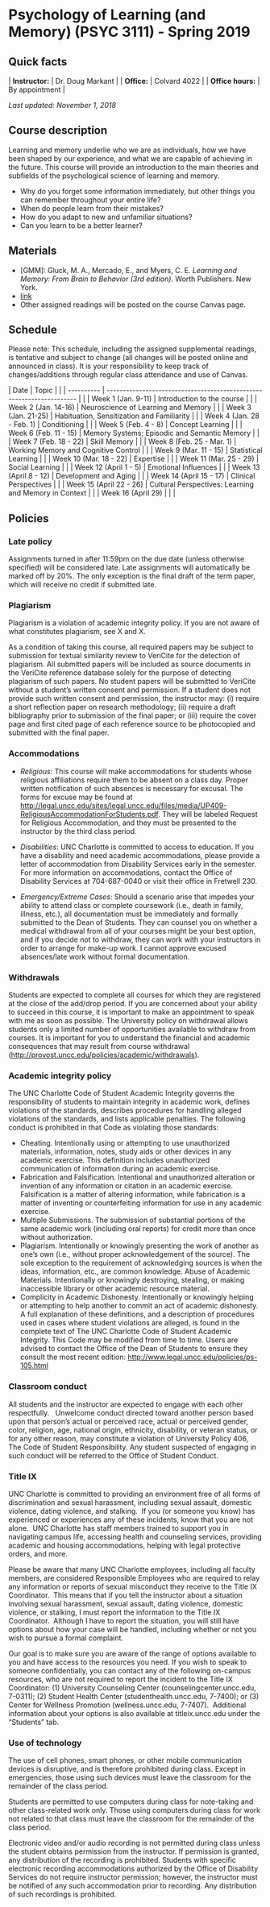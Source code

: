 # Psychology of Learning (and Memory) (PSYC 3111) - Spring 2019

## Quick facts

| **Instructor:**    | Dr. Doug Markant                     |
| **Office:**        | Colvard 4022                         |
| **Office hours:**  | By appointment                       |


*Last updated: November 1, 2018*


## Course description

Learning and memory underlie who we are as individuals, how we have been shaped by our experience, and what we are capable of achieving in the future. This course will provide an introduction to the main theories and subfields of the psychological science of learning and memory.


- Why do you forget some information immediately, but other things you can remember throughout your entire life?
- When do people learn from their mistakes? 
- How do you adapt to new and unfamiliar situations?
- Can you learn to be a better learner?


## Materials

- [GMM]: Gluck, M. A., Mercado, E., and Myers, C. E. *Learning and Memory: From Brain to Behavior (3rd edition).* Worth Publishers. New York. 
- [link](https://www.macmillanlearning.com/Catalog/product/learningandmemory-thirdedition-gluck)
- Other assigned readings will be posted on the course Canvas page.


## Schedule

Please note: This schedule, including the assigned supplemental readings, is tentative and subject to change (all changes will be posted online and announced in class). It is your responsibility to keep track of changes/additions through regular class attendance and use of Canvas. 

| Date                      | Topic                                                                 |   |
| ----------                | --------------------------------------------------------------------- |   |
| Week 1 (Jan. 9-11)        | Introduction to the course                                            |   |
| Week 2 (Jan. 14-16)       | Neuroscience of Learning and Memory                                   |   |
| Week 3 (Jan. 21-25)       | Habituation, Sensitization and Familiarity                            |   |
| Week 4 (Jan. 28 - Feb. 1) | Conditioning                                                          |   |
| Week 5 (Feb. 4 - 8)       | Concept Learning                                                      |   |
| Week 6 (Feb. 11 - 15)     | Memory Systems; Episodic and Semantic Memory                          |   |
| Week 7 (Feb. 18 - 22)     | Skill Memory                                                          |   |
| Week 8 (Feb. 25 - Mar. 1) | Working Memory and Cognitive Control                                  |   |
| Week 9 (Mar. 11 - 15)     | Statistical Learning                                                  |   |
| Week 10 (Mar. 18 - 22)    | Expertise                                                             |   |
| Week 11 (Mar. 25 - 29)    | Social Learning                                                       |   |
| Week 12 (April 1 - 5)     | Emotional Influences                                                  |   |
| Week 13 (April 8 - 12)    | Development and Aging                                                 |   |
| Week 14 (April 15 - 17)   | Clinical Perspectives                                                 |   |
| Week 15 (April 22 - 26)   | Cultural Perspectives: Learning and Memory in Context                 |   |
| Week 16 (April 29)        |                                                                       |   |



## Policies

### Late policy

Assignments turned in after 11:59pm on the due date (unless otherwise specified) will be considered late. Late assignments will automatically be marked off by 20%. The only exception is the final draft of the term paper, which will receive no credit if submitted late. 

### Plagiarism

Plagiarism is a violation of academic integrity policy. 
If you are not aware of what constitutes plagiarism, see X and X.

As a condition of taking this course, all required papers may be subject to submission for textual similarity review to VeriCite for the detection of plagiarism. All submitted papers will be included as source documents in the VeriCite reference database solely for the purpose of detecting plagiarism of such papers. No student papers will be submitted to VeriCite without a student’s written consent and permission. If a student does not provide such written consent and permission, the instructor may: (i) require a short reflection paper on research methodology; (ii) require a draft bibliography prior to submission of the final paper; or (iii) require the cover page and first cited page of each reference source to be photocopied and submitted with the final paper.

### Accommodations

- *Religious*: This course will make accommodations for students whose religious affiliations require them to be absent on a class day. Proper written notification of such absences is necessary for excusal. The forms for excuse may be found at http://legal.uncc.edu/sites/legal.uncc.edu/files/media/UP409-ReligiousAccommodationForStudents.pdf. They will be labeled Request for Religious Accommodation, and they must be presented to the instructor by the third class period. 

- *Disabilities*: UNC Charlotte is committed to access to education. If you have a disability and need academic accommodations, please provide a letter of accommodation from Disability Services early in the semester. For more information on accommodations, contact the Office of Disability Services at 704-687-0040 or visit their office in Fretwell 230.

- *Emergency/Extreme Cases*: Should a scenario arise that impedes your ability to attend class or complete coursework (i.e., death in family, illness, etc.), all documentation must be immediately and formally submitted to the Dean of Students. They can counsel you on whether a medical withdrawal from all of your courses might be your best option, and if you decide not to withdraw, they can work with your instructors in order to arrange for make-up work. I cannot approve excused absences/late work without formal documentation. 

### Withdrawals

Students are expected to complete all courses for which they are registered at the close of the add/drop period. If you are concerned about your ability to succeed in this course, it is important to make an appointment to speak with me as soon as possible. The University policy on withdrawal allows students only a limited number of opportunities available to withdraw from courses. It is important for you to understand the financial and academic consequences that may result from course withdrawal (http://provost.uncc.edu/policies/academic/withdrawals). 

### Academic integrity policy

The UNC Charlotte Code of Student Academic Integrity governs the responsibility of students to maintain integrity in academic work, defines violations of the standards, describes procedures for handling alleged violations of the standards, and lists applicable penalties. The following conduct is prohibited in that Code as violating those standards: 
- Cheating. Intentionally using or attempting to use unauthorized materials, information, notes, study aids or other devices in any academic exercise. This definition includes unauthorized communication of information during an academic exercise.
- Fabrication and Falsification. Intentional and unauthorized alteration or invention of any information or citation in an academic exercise. Falsification is a matter of altering information, while fabrication is a matter of inventing or counterfeiting information for use in any academic exercise. 
- Multiple Submissions. The submission of substantial portions of the same academic work (including oral reports) for credit more than once without authorization.
- Plagiarism. Intentionally or knowingly presenting the work of another as one’s own (i.e., without proper acknowledgement of the source). The sole exception to the requirement of acknowledging sources is when the ideas, information, etc., are common knowledge. 
Abuse of Academic Materials. Intentionally or knowingly destroying, stealing, or making inaccessible library or other academic resource material.
- Complicity in Academic Dishonesty. Intentionally or knowingly helping or attempting to help another to commit an act of academic dishonesty. A full explanation of these definitions, and a description of procedures used in cases where student violations are alleged, is found in the complete text of The UNC Charlotte Code of Student Academic Integrity. This Code may be modified from time to time. Users are advised to contact the Office of the Dean of Students to ensure they consult the most recent edition: http://www.legal.uncc.edu/policies/ps-105.html 

### Classroom conduct

All students and the instructor are expected to engage with each other respectfully.   Unwelcome conduct directed toward another person based upon that person’s actual or perceived race, actual or perceived gender, color, religion, age, national origin, ethnicity, disability, or veteran status, or for any other reason, may constitute a violation of University Policy 406, The Code of Student Responsibility. Any student suspected of engaging in such conduct will be referred to the Office of Student Conduct.

### Title IX

UNC Charlotte is committed to providing an environment free of all forms of discrimination and sexual harassment, including sexual assault, domestic violence, dating violence, and stalking.  If you (or someone you know) has experienced or experiences any of these incidents, know that you are not alone.  UNC Charlotte has staff members trained to support you in navigating campus life, accessing health and counseling services, providing academic and housing accommodations, helping with legal protective orders, and more.

Please be aware that many UNC Charlotte employees, including all faculty members, are considered Responsible Employees who are required to relay any information or reports of sexual misconduct they receive to the Title IX Coordinator.  This means that if you tell the instructor about a situation involving sexual harassment, sexual assault, dating violence, domestic violence, or stalking, I must report the information to the Title IX Coordinator.  Although I have to report the situation, you will still have options about how your case will be handled, including whether or not you wish to pursue a formal complaint. 

Our goal is to make sure you are aware of the range of options available to you and have access to the resources you need. If you wish to speak to someone confidentially, you can contact any of the following on-campus resources, who are not required to report the incident to the Title IX Coordinator: (1) University Counseling Center (counselingcenter.uncc.edu, 7-0311); (2) Student Health Center (studenthealth.uncc.edu, 7-7400); or (3) Center for Wellness Promotion (wellness.uncc.edu, 7-7407).  Additional information about your options is also available at titleix.uncc.edu under the “Students” tab.

### Use of technology

The use of cell phones, smart phones, or other mobile communication devices is disruptive, and is therefore prohibited during class. Except in emergencies, those using such devices must leave the classroom for the remainder of the class period.  

Students are permitted to use computers during class for note-taking and other class-related work only. Those using computers during class for work not related to that class must leave the classroom for the remainder of the class period.  

Electronic video and/or audio recording is not permitted during class unless the student obtains permission from the instructor. If permission is granted, any distribution of the recording is prohibited. Students with specific electronic recording accommodations authorized by the Office of Disability Services do not require instructor permission; however, the instructor must be notified of any such accommodation prior to recording. Any distribution of such recordings is prohibited.
